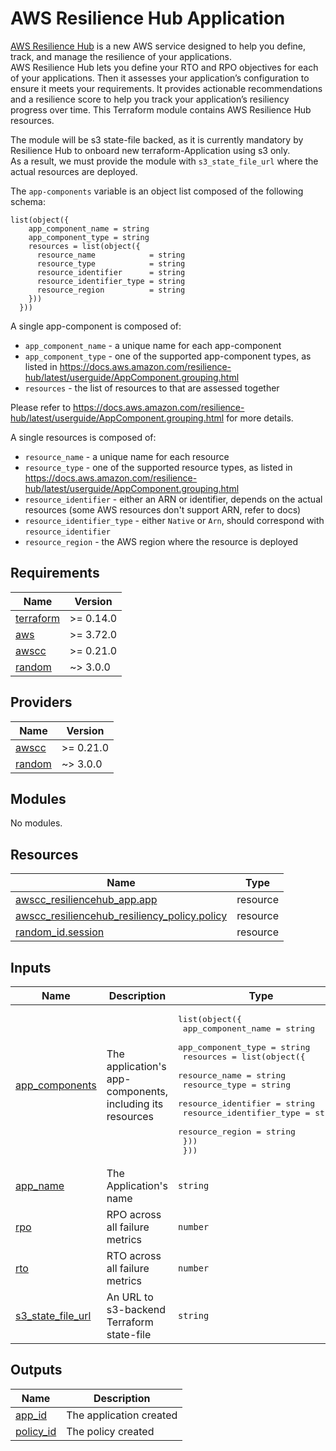 <!-- BEGIN_TF_DOCS -->
# AWS Resilience Hub Application

[AWS Resilience Hub](https://aws.amazon.com/blogs/aws/monitor-and-improve-your-application-resiliency-with-resilience-hub/) is a new AWS service designed to help you define, track, and manage the resilience of your applications. \
AWS Resilience Hub lets you define your RTO and RPO objectives for each of your applications. Then it assesses your application’s configuration to ensure it meets your requirements. It provides actionable recommendations and a resilience score to help you track your application’s resiliency progress over time.
This Terraform module contains AWS Resilience Hub resources.

The module will be s3 state-file backed, as it is currently mandatory by Resilience Hub to onboard new terraform-Application using s3 only.\
As a result, we must provide the module with `s3_state_file_url` where the actual resources are deployed.

The `app-components` variable is an object list composed of the following schema:
```
list(object({
    app_component_name = string
    app_component_type = string
    resources = list(object({
      resource_name            = string
      resource_type            = string
      resource_identifier      = string
      resource_identifier_type = string
      resource_region          = string
    }))
  }))
```

A single app-component is composed of:
- `app_component_name` - a unique name for each app-component   
- `app_component_type` - one of the supported app-component types, as listed in https://docs.aws.amazon.com/resilience-hub/latest/userguide/AppComponent.grouping.html
- `resources` - the list of resources to that are assessed together

Please refer to https://docs.aws.amazon.com/resilience-hub/latest/userguide/AppComponent.grouping.html for more details.

A single resources is composed of:
- `resource_name` - a unique name for each resource
- `resource_type` - one of the supported resource types, as listed in https://docs.aws.amazon.com/resilience-hub/latest/userguide/AppComponent.grouping.html
- `resource_identifier` - either an ARN or identifier, depends on the actual resources (some AWS resources don't support ARN, refer to docs)
- `resource_identifier_type` - either `Native` or `Arn`, should correspond with `resource_identifier`
- `resource_region` - the AWS region where the resource is deployed

## Requirements

| Name | Version |
|------|---------|
| <a name="requirement_terraform"></a> [terraform](#requirement\_terraform) | >= 0.14.0 |
| <a name="requirement_aws"></a> [aws](#requirement\_aws) | >= 3.72.0 |
| <a name="requirement_awscc"></a> [awscc](#requirement\_awscc) | >= 0.21.0 |
| <a name="requirement_random"></a> [random](#requirement\_random) | ~> 3.0.0 |

## Providers

| Name | Version |
|------|---------|
| <a name="provider_awscc"></a> [awscc](#provider\_awscc) | >= 0.21.0 |
| <a name="provider_random"></a> [random](#provider\_random) | ~> 3.0.0 |

## Modules

No modules.

## Resources

| Name | Type |
|------|------|
| [awscc_resiliencehub_app.app](https://registry.terraform.io/providers/hashicorp/awscc/latest/docs/resources/resiliencehub_app) | resource |
| [awscc_resiliencehub_resiliency_policy.policy](https://registry.terraform.io/providers/hashicorp/awscc/latest/docs/resources/resiliencehub_resiliency_policy) | resource |
| [random_id.session](https://registry.terraform.io/providers/hashicorp/random/latest/docs/resources/id) | resource |

## Inputs

| Name | Description | Type | Default | Required |
|------|-------------|------|---------|:--------:|
| <a name="input_app_components"></a> [app\_components](#input\_app\_components) | The application's app-components, including its resources | <pre>list(object({<br>    app_component_name = string<br>    app_component_type = string<br>    resources = list(object({<br>      resource_name            = string<br>      resource_type            = string<br>      resource_identifier      = string<br>      resource_identifier_type = string<br>      resource_region          = string<br>    }))<br>  }))</pre> | n/a | yes |
| <a name="input_app_name"></a> [app\_name](#input\_app\_name) | The Application's name | `string` | n/a | yes |
| <a name="input_rpo"></a> [rpo](#input\_rpo) | RPO across all failure metrics | `number` | n/a | yes |
| <a name="input_rto"></a> [rto](#input\_rto) | RTO across all failure metrics | `number` | n/a | yes |
| <a name="input_s3_state_file_url"></a> [s3\_state\_file\_url](#input\_s3\_state\_file\_url) | An URL to s3-backend Terraform state-file | `string` | n/a | yes |

## Outputs

| Name | Description |
|------|-------------|
| <a name="output_app_id"></a> [app\_id](#output\_app\_id) | The application created |
| <a name="output_policy_id"></a> [policy\_id](#output\_policy\_id) | The policy created |
<!-- END_TF_DOCS -->